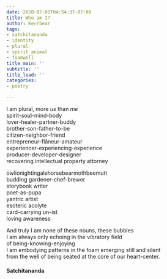 ```yaml
---
date: 2020-07-05T04:54:37-07:00
title: Who am I?
author: Kerrbear
tags:
- satchitananda
- identity
- plural
- spirit animal
- foamwell
title_main: ''
subtitle: ''
title_lead: ''
categories:
- poetry

---
```

I am plural, more *us* than *me*    
spirit-soul-mind-body    
lover-healer-partner-buddy    
brother-son-father-to-be    
citizen-neighbor-friend    
entrepreneur-flâneur-amateur    
experiencer-experiencing-experience    
producer-developer-designer    
recovering intellectual property attorney
<!-- more -->
owlionightingalehorsebearmothbeemutt    
budding gardener-chef-brewer    
storybook writer    
poet-as-pupa    
yantric artist    
esoteric acolyte    
card-carrying un-ist    
loving awareness

And truly I am none of these nouns, these bubbles    
I am always only echoing in the vibratory field    
of being-knowing-enjoying    
I am embodying patterns in the foam emerging still and silent    
from the well of being seated at the core of our heart-center.

#### Satchitananda